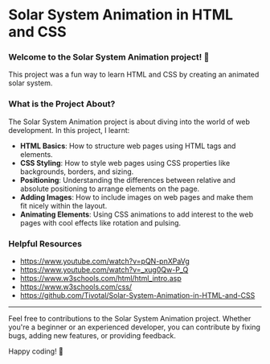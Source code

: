# Solar System Animation in HTML and CSS

### Welcome to the Solar System Animation project! 🚀 

This project was a fun way to learn HTML and CSS by creating an animated solar system.

### What is the Project About?
The Solar System Animation project is about diving into the world of web development. In this project, I learnt:

- **HTML Basics**: How to structure web pages using HTML tags and elements.
- **CSS Styling**: How to style web pages using CSS properties like backgrounds, borders, and sizing.
- **Positioning**: Understanding the differences between relative and absolute positioning to arrange elements on the page.
- **Adding Images**: How to include images on web pages and make them fit nicely within the layout.
- **Animating Elements**: Using CSS animations to add interest to the web pages with cool effects like rotation and pulsing.

### Helpful Resources
- https://www.youtube.com/watch?v=pQN-pnXPaVg
- https://www.youtube.com/watch?v=_xug0Qw-P_Q
- https://www.w3schools.com/html/html_intro.asp
- https://www.w3schools.com/css/
- https://github.com/Tivotal/Solar-System-Animation-in-HTML-and-CSS

<hr>
Feel free to contributions to the Solar System Animation project. Whether you're a beginner or an experienced developer, you can contribute by fixing bugs, adding new features, or providing feedback. 

Happy coding! 🌟
